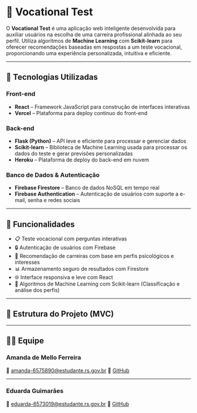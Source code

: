 # 🧠 Vocational Test

O **Vocational Test** é uma aplicação web inteligente desenvolvida para auxiliar usuários na escolha de uma carreira profissional alinhada ao seu perfil. Utiliza algoritmos de **Machine Learning** com **Scikit-learn** para oferecer recomendações baseadas em respostas a um teste vocacional, proporcionando uma experiência personalizada, intuitiva e eficiente.

---

## 🚀 Tecnologias Utilizadas

### Front-end
- **React** – Framework JavaScript para construção de interfaces interativas
- **Vercel** – Plataforma para deploy contínuo do front-end

### Back-end
- **Flask (Python)** – API leve e eficiente para processar e gerenciar dados
- **Scikit-learn** – Biblioteca de Machine Learning usada para processar os dados do teste e gerar previsões personalizadas
- **Heroku** – Plataforma de deploy do back-end em nuvem

### Banco de Dados & Autenticação
- **Firebase Firestore** – Banco de dados NoSQL em tempo real
- **Firebase Authentication** – Autenticação de usuários com suporte a e-mail, senha e redes sociais

---

## 📌 Funcionalidades

- 📋 Teste vocacional com perguntas interativas
- 🔒 Autenticação de usuários com Firebase
- 🧠 Recomendação de carreiras com base em perfis psicológicos e interesses
- 📊 Armazenamento seguro de resultados com Firestore
- 🌐 Interface responsiva e leve com React
- 🧪 Algoritmos de Machine Learning com Scikit-learn (Classificação e análise dos perfis)

---

## 📁 Estrutura do Projeto (MVC)

---

## 👩‍💻 Equipe

### Amanda de Mello Ferreira  

📧 amanda-6575890@estudante.rs.gov.br 
🔗 [GitHub](https://github.com/amandamferreira)

---

### Eduarda Guimarães  

📧 eduarda-6573019@estudante.rs.gov.br 
🔗 [GitHub](https://github.com/eduarda-guimaraes)
